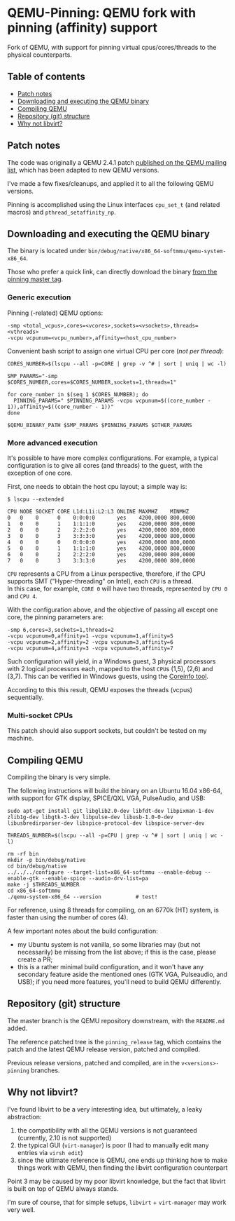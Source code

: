 # QEMU-Pinning: QEMU fork with pinning (affinity) support

Fork of QEMU, with support for pinning virtual cpus/cores/threads to the physical counterparts.

## Table of contents

- [Patch notes](#patch-notes)
- [Downloading and executing the QEMU binary](#downloading-and-executing-the-qemu-binary)
- [Compiling QEMU](#compiling-qemu)
- [Repository (git) structure](#repository-git-structure)
- [Why not libvirt?](#why-not-libvirt)

## Patch notes

The code was originally a QEMU 2.4.1 patch [published on the QEMU mailing list](https://www.mail-archive.com/qemu-discuss%40nongnu.org/msg02253.html), which has been adapted to new QEMU versions.

I've made a few fixes/cleanups, and applied it to all the following QEMU versions.

Pinning is accomplished using the Linux interfaces `cpu_set_t` (and related macros) and `pthread_setaffinity_np`.

## Downloading and executing the QEMU binary

The binary is located under `bin/debug/native/x86_64-softmmu/qemu-system-x86_64`.

Those who prefer a quick link, can directly download the binary [from the pinning master tag](https://raw.githubusercontent.com/saveriomiroddi/qemu-pinning/pinning_release/bin/debug/native/x86_64-softmmu/qemu-system-x86_64).

### Generic execution

Pinning (-related) QEMU options:

    -smp <total_vcpus>,cores=<vcores>,sockets=<vsockets>,threads=<vthreads>
    -vcpu vcpunum=<vcpu_number>,affinity=<host_cpu_number>

Convenient bash script to assign one virtual CPU per core (*not per thread*):

    CORES_NUMBER=$(lscpu --all -p=CORE | grep -v ^# | sort | uniq | wc -l)

    SMP_PARAMS="-smp $CORES_NUMBER,cores=$CORES_NUMBER,sockets=1,threads=1"

    for core_number in $(seq 1 $CORES_NUMBER); do
      PINNING_PARAMS=" $PINNING_PARAMS -vcpu vcpunum=$((core_number - 1)),affinity=$((core_number - 1))"
    done

    $QEMU_BINARY_PATH $SMP_PARAMS $PINNING_PARAMS $OTHER_PARAMS

### More advanced execution

It's possible to have more complex configurations. For example, a typical configuration is to give all cores (and threads) to the guest, with the exception of one core.

First, one needs to obtain the host cpu layout; a simple way is:

    $ lscpu --extended

    CPU NODE SOCKET CORE L1d:L1i:L2:L3 ONLINE MAXMHZ    MINMHZ
    0   0    0      0    0:0:0:0       yes    4200,0000 800,0000
    1   0    0      1    1:1:1:0       yes    4200,0000 800,0000
    2   0    0      2    2:2:2:0       yes    4200,0000 800,0000
    3   0    0      3    3:3:3:0       yes    4200,0000 800,0000
    4   0    0      0    0:0:0:0       yes    4200,0000 800,0000
    5   0    0      1    1:1:1:0       yes    4200,0000 800,0000
    6   0    0      2    2:2:2:0       yes    4200,0000 800,0000
    7   0    0      3    3:3:3:0       yes    4200,0000 800,0000

`CPU` represents a CPU from a Linux perspective, therefore, if the CPU supports SMT ("Hyper-threading" on Intel), each `CPU` is a thread.  
In this case, for example, `CORE 0` will have two threads, represented by `CPU 0` and `CPU 4`.

With the configuration above, and the objective of passing all except one core, the pinning parameters are:

    -smp 6,cores=3,sockets=1,threads=2
    -vcpu vcpunum=0,affinity=1 -vcpu vcpunum=1,affinity=5
    -vcpu vcpunum=2,affinity=2 -vcpu vcpunum=3,affinity=6
    -vcpu vcpunum=4,affinity=3 -vcpu vcpunum=5,affinity=7

Such configuration will yield, in a Windows guest, 3 physical processors with 2 logical processors each, mapped to the host `CPU`s (1,5), (2,6) and (3,7).
This can be verified in Windows guests, using the [Coreinfo tool](https://docs.microsoft.com/en-us/sysinternals/downloads/coreinfo).

According to this this result, QEMU exposes the threads (vcpus) sequentially.

### Multi-socket CPUs

This patch should also support sockets, but couldn't be tested on my machine.

## Compiling QEMU

Compiling the binary is very simple.

The following instructions will build the binary on an Ubuntu 16.04 x86-64, with support for GTK display, SPICE/QXL VGA, PulseAudio, and USB:

    sudo apt-get install git libglib2.0-dev libfdt-dev libpixman-1-dev zlib1g-dev libgtk-3-dev libpulse-dev libusb-1.0-0-dev libusbredirparser-dev libspice-protocol-dev libspice-server-dev

    THREADS_NUMBER=$(lscpu --all -p=CPU | grep -v ^# | sort | uniq | wc -l)

    rm -rf bin
    mkdir -p bin/debug/native
    cd bin/debug/native
    ../../../configure --target-list=x86_64-softmmu --enable-debug --enable-gtk --enable-spice --audio-drv-list=pa
    make -j $THREADS_NUMBER
    cd x86_64-softmmu
    ./qemu-system-x86_64 --version           # test!

For reference, using 8 threads for compiling, on an 6770k (HT) system, is faster than using the number of cores (4).

A few important notes about the build configuration:

- my Ubuntu system is not vanilla, so some libraries may (but not necessarily) be missing from the list above; if this is the case, please create a PR;
- this is a rather minimal build configuration, and it won't have any secondary feature aside the mentioned ones (GTK VGA, Pulseaudio, and USB); if you need more features, you'll need to build QEMU differently.

## Repository (git) structure

The master branch is the QEMU repository downstream, with the `README.md` added.

The reference patched tree is the `pinning_release` tag, which contains the patch and the latest QEMU release version, patched and compiled.

Previous release versions, patched and compiled, are in the `v<versions>-pinning` branches.

## Why not libvirt?

I've found libvirt to be a very interesting idea, but ultimately, a leaky abstraction:

1. the compatibility with all the QEMU versions is not guaranteed (currently, 2.10 is not supported)
2. the typical GUI (`virt-manager`) is poor (I had to manually edit many entries via `virsh edit`)
3. since the ultimate reference is QEMU, one ends up thinking how to make things work with QEMU, then finding the libvirt configuration counterpart

Point 3 may be caused by my poor libvirt knowledge, but the fact that libvirt is built on top of QEMU always stands.

I'm sure of course, that for simple setups, `libvirt` + `virt-manager` may work very well.
